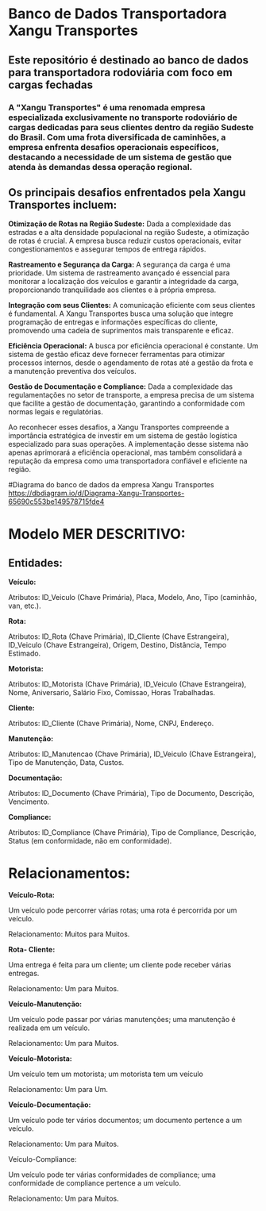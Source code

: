 # Banco de Dados Transportadora Xangu Transportes
## Este repositório é destinado ao banco de dados para transportadora rodoviária com foco em cargas fechadas


### A "Xangu Transportes" é uma renomada empresa especializada exclusivamente no transporte rodoviário de cargas dedicadas para seus clientes dentro da região Sudeste do Brasil. Com uma frota diversificada de caminhões, a empresa enfrenta desafios operacionais específicos, destacando a necessidade de um sistema de gestão que atenda às demandas dessa operação regional. 


## Os principais desafios enfrentados pela Xangu Transportes incluem: 

**Otimização de Rotas na Região Sudeste:** Dada a complexidade das estradas e a alta densidade populacional na região Sudeste, a otimização de rotas é crucial. A empresa busca reduzir custos operacionais, evitar congestionamentos e assegurar tempos de entrega rápidos. 

**Rastreamento e Segurança da Carga:** A segurança da carga é uma prioridade. Um sistema de rastreamento avançado é essencial para monitorar a localização dos veículos e garantir a integridade da carga, proporcionando tranquilidade aos clientes e à própria empresa. 

**Integração com seus Clientes:** A comunicação eficiente com seus clientes é fundamental. A Xangu Transportes busca uma solução que integre programação de entregas e informações específicas do cliente, promovendo uma cadeia de suprimentos mais transparente e eficaz. 

**Eficiência Operacional:** A busca por eficiência operacional é constante. Um sistema de gestão eficaz deve fornecer ferramentas para otimizar processos internos, desde o agendamento de rotas até a gestão da frota e a manutenção preventiva dos veículos. 

**Gestão de Documentação e Compliance:** Dada a complexidade das regulamentações no setor de transporte, a empresa precisa de um sistema que facilite a gestão de documentação, garantindo a conformidade com normas legais e regulatórias. 


Ao reconhecer esses desafios, a Xangu Transportes compreende a importância estratégica de investir em um sistema de gestão logística especializado para suas operações. A implementação desse sistema não apenas aprimorará a eficiência operacional, mas também consolidará a reputação da empresa como uma transportadora confiável e eficiente na região. 




#Diagrama do banco de dados da empresa Xangu Transportes
https://dbdiagram.io/d/Diagrama-Xangu-Transportes-65690c553be149578715fde4


# Modelo MER DESCRITIVO:


## Entidades: 

**Veículo:**

Atributos: ID_Veiculo (Chave Primária), Placa, Modelo, Ano, Tipo (caminhão, van, etc.). 

**Rota:** 

Atributos: ID_Rota (Chave Primária), ID_Cliente (Chave Estrangeira), ID_Veiculo (Chave Estrangeira), Origem, Destino, Distância, Tempo Estimado. 

**Motorista:** 

Atributos: ID_Motorista (Chave Primária), ID_Veiculo (Chave Estrangeira), Nome, Aniversario, Salário Fixo, Comissao, Horas Trabalhadas. 

**Cliente:** 

Atributos: ID_Cliente (Chave Primária), Nome, CNPJ, Endereço. 

**Manutenção:** 

Atributos: ID_Manutencao (Chave Primária), ID_Veiculo (Chave Estrangeira), Tipo de Manutenção, Data, Custos. 

**Documentação:** 

Atributos: ID_Documento (Chave Primária), Tipo de Documento, Descrição, Vencimento. 

**Compliance:** 

Atributos: ID_Compliance (Chave Primária), Tipo de Compliance, Descrição, Status (em conformidade, não em conformidade). 

 

# Relacionamentos: 

**Veículo-Rota:** 

Um veículo pode percorrer várias rotas; uma rota é percorrida por um veículo. 

Relacionamento: Muitos para Muitos. 

**Rota- Cliente:** 

Uma entrega é feita para um cliente; um cliente pode receber várias entregas. 

Relacionamento: Um para Muitos. 

**Veículo-Manutenção:** 

Um veículo pode passar por várias manutenções; uma manutenção é realizada em um veículo. 

Relacionamento: Um para Muitos. 

**Veículo-Motorista:** 

Um veículo tem um motorista; um motorista tem um veículo 

Relacionamento: Um para Um. 

**Veículo-Documentação:** 

Um veículo pode ter vários documentos; um documento pertence a um veículo. 

Relacionamento: Um para Muitos. 

Veículo-Compliance: 

Um veículo pode ter várias conformidades de compliance; uma conformidade de compliance pertence a um veículo. 

Relacionamento: Um para Muitos. 
